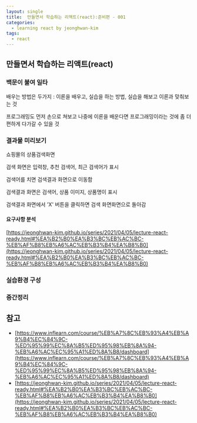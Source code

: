 ```yaml
---
layout: single
title:  만들면서 학습하는 리액트(react):준비편 - 001
categories: 
  - learning react by jeonghwan-kim
tags: 
  - react
---
```


## 만들면서 학습하는 리액트(react)

### 백문이 불여 일타

배우는 방법은 두가지 : 이론을 배우고, 실습을 하는 방법, 실습을 해보고 이론과 맞춰보는 것

프로그래밍도 먼저 손으로 쳐보고 나중에 이론을 배운다면 프로그래밍이라는 것에 좀 더 편하게 다가갈 수 있을 것

### 결과물 미리보기

쇼핑몰의 상품검색화면

검색 화면은 입력창, 추천 검색어, 최근 검색어가 표시

검색어를 치면 검색결과 화면으로 이동함

검색결과 화면은 검색어, 상품 이미지, 상품명이 표시

검색결과 화면에서 'X' 버튼을 클릭하면 검색 화면화면으로 돌아감

#### 요구사항 분석

[https://jeonghwan-kim.github.io/series/2021/04/05/lecture-react-ready.html#%EA%B2%B0%EA%B3%BC%EB%AC%BC-%EB%AF%B8%EB%A6%AC%EB%B3%B4%EA%B8%B0](https://jeonghwan-kim.github.io/series/2021/04/05/lecture-react-ready.html#%EA%B2%B0%EA%B3%BC%EB%AC%BC-%EB%AF%B8%EB%A6%AC%EB%B3%B4%EA%B8%B0)

### 실습환경 구성

### 중간정리

## 참고
- [https://www.inflearn.com/course/%EB%A7%8C%EB%93%A4%EB%A9%B4%EC%84%9C-%ED%95%99%EC%8A%B5%ED%95%98%EB%8A%94-%EB%A6%AC%EC%95%A1%ED%8A%B8/dashboard](https://www.inflearn.com/course/%EB%A7%8C%EB%93%A4%EB%A9%B4%EC%84%9C-%ED%95%99%EC%8A%B5%ED%95%98%EB%8A%94-%EB%A6%AC%EC%95%A1%ED%8A%B8/dashboard)
- [https://jeonghwan-kim.github.io/series/2021/04/05/lecture-react-ready.html#%EA%B2%B0%EA%B3%BC%EB%AC%BC-%EB%AF%B8%EB%A6%AC%EB%B3%B4%EA%B8%B0](https://jeonghwan-kim.github.io/series/2021/04/05/lecture-react-ready.html#%EA%B2%B0%EA%B3%BC%EB%AC%BC-%EB%AF%B8%EB%A6%AC%EB%B3%B4%EA%B8%B0)